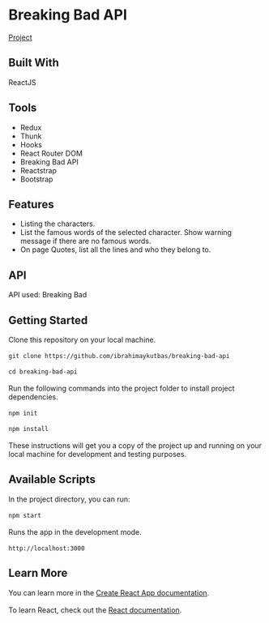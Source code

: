 # Breaking Bad API
[Project](https://breaking-bad-api-app.web.app/)
## Built With
ReactJS
## Tools
- Redux
- Thunk
- Hooks
- React Router DOM
- Breaking Bad API
- Reactstrap
- Bootstrap
## Features
- Listing the characters.
- List the famous words of the selected character. Show warning message if there are no famous words.
- On page Quotes, list all the lines and who they belong to.
## API
API used: Breaking Bad
## Getting Started
Clone this repository on your local machine.<br/><br/>
`git clone https://github.com/ibrahimaykutbas/breaking-bad-api`<br/><br/>
`cd breaking-bad-api`<br/><br/>
Run the following commands into the project folder to install project dependencies.<br/><br/>
`npm init`<br/><br/>
`npm install`<br/><br/>
These instructions will get you a copy of the project up and running on your local machine for development and testing purposes.
## Available Scripts
In the project directory, you can run: <br/><br/>
`npm start`<br/><br/>
Runs the app in the development mode.<br/><br/>
`http://localhost:3000`
## Learn More
You can learn more in the [Create React App documentation](https://create-react-app.dev/docs/getting-started/).<br/><br/>
To learn React, check out the [React documentation](https://reactjs.org/).
